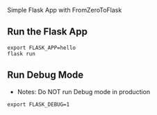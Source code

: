 Simple Flask App with FromZeroToFlask

## Run the Flask App

```
export FLASK_APP=hello
flask run
```

## Run Debug Mode
* Notes: Do NOT run Debug mode in production
```
export FLASK_DEBUG=1
```
